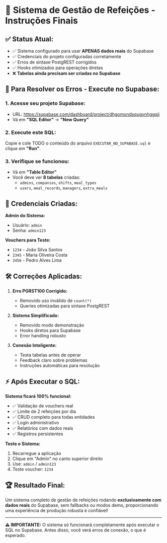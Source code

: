 # 🚀 Sistema de Gestão de Refeições - Instruções Finais

## ✅ **Status Atual:**
- ✅ Sistema configurado para usar **APENAS dados reais** do Supabase
- ✅ Credenciais do projeto configuradas corretamente
- ✅ Erros de sintaxe PostgREST corrigidos
- ✅ Hooks otimizados para operações diretas
- ❌ **Tabelas ainda precisam ser criadas no Supabase**

## 🔧 **Para Resolver os Erros - Execute no Supabase:**

### 1. **Acesse seu projeto Supabase:**
- URL: https://supabase.com/dashboard/project/dhgomondxqugynhggqji
- Vá em **"SQL Editor"** → **"New Query"**

### 2. **Execute este SQL:**
Copie e cole TODO o conteúdo do arquivo `EXECUTAR_NO_SUPABASE.sql` e clique em **"Run"**.

### 3. **Verifique se funcionou:**
- Vá em **"Table Editor"**
- Você deve ver **8 tabelas** criadas:
  - `admins`, `companies`, `shifts`, `meal_types`
  - `users`, `meal_records`, `managers`, `extra_meals`

## 🔑 **Credenciais Criadas:**

**Admin do Sistema:**
- Usuário: `admin`
- Senha: `admin123`

**Vouchers para Teste:**
- `1234` - João Silva Santos
- `2345` - Maria Oliveira Costa
- `3456` - Pedro Alves Lima

## 🛠️ **Correções Aplicadas:**

1. **Erro PGRST100 Corrigido:**
   - Removido uso inválido de `count(*)`
   - Queries otimizadas para sintaxe PostgREST

2. **Sistema Simplificado:**
   - Removido modo demonstração
   - Hooks diretos para Supabase
   - Error handling robusto

3. **Conexão Inteligente:**
   - Testa tabelas antes de operar
   - Feedback claro sobre problemas
   - Instruções automáticas para resolução

## ⚡ **Após Executar o SQL:**

**Sistema ficará 100% funcional:**
- ✅ Validação de vouchers real
- ✅ Limite de 2 refeições por dia
- ✅ CRUD completo para todas entidades
- ✅ Login administrativo
- ✅ Relatórios com dados reais
- ✅ Registros persistentes

**Teste o Sistema:**
1. Recarregue a aplicação
2. Clique em "Admin" no canto superior direito
3. Use: `admin` / `admin123`
4. Teste voucher: `1234`

## 🏆 **Resultado Final:**

Um sistema completo de gestão de refeições rodando **exclusivamente com dados reais** do Supabase, sem fallbacks ou modos demo, proporcionando uma experiência de produção robusta e confiável!

---

**⚠️ IMPORTANTE:** O sistema só funcionará completamente após executar o SQL no Supabase. Antes disso, você verá erros de conexão, o que é esperado.